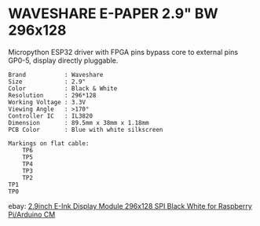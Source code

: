# WAVESHARE E-PAPER 2.9" BW 296x128

Micropython ESP32 driver with FPGA pins bypass core
to external pins GP0-5, display directly pluggable.

    Brand           : Waveshare
    Size            : 2.9"
    Color           : Black & White
    Resolution      : 296*128
    Working Voltage : 3.3V
    Viewing Angle   : >170°
    Controller IC   : IL3820
    Dimension       : 89.5mm x 38mm x 1.18mm
    PCB Color       : Blue with white silkscreen

    Markings on flat cable:
        TP6
        TP5
        TP4
        TP3
        TP2
    TP1
    TP0

ebay:
[2.9inch E-Ink Display Module 296x128 SPI Black White for Raspberry Pi/Arduino CM](https://www.ebay.com/itm/2-9inch-E-Ink-Display-Module-296x128-SPI-Black-White-for-Raspberry-Pi-Arduino-CM/123814108475?_trkparms=aid%3D1110006%26algo%3DHOMESPLICE.SIM%26ao%3D1%26asc%3D20200520130048%26meid%3D212d195d6c50497b82a03c4f97e133d8%26pid%3D100005%26rk%3D4%26rkt%3D12%26mehot%3Dco%26sd%3D252939428119%26itm%3D123814108475%26pmt%3D1%26noa%3D0%26pg%3D2047675%26algv%3DSimplAMLv5PairwiseWebWithBBEV2bDemotion%26brand%3DUnbranded&_trksid=p2047675.c100005.m1851)
